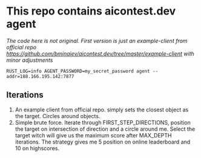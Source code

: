 # This repo contains aicontest.dev agent
*The code here is not original. First version is just an example-client from official repo https://github.com/bminaiev/aicontest.dev/tree/master/example-client with minor adjustments*
```console
RUST_LOG=info AGENT_PASSWORD=my_secret_password agent --addr=188.166.195.142:7877
```
## Iterations
1. An example client from official repo. simply sets the closest object as the target. Circles around objects.
2. Simple brute force. Iterate through FIRST_STEP_DIRECTIONS, position the target on intersection of direction and a circle around me. Select the target witch will give us the maximum score after MAX_DEPTH iterations. The strategy gives me 5 position on online leaderboard and 10 on highscores.
